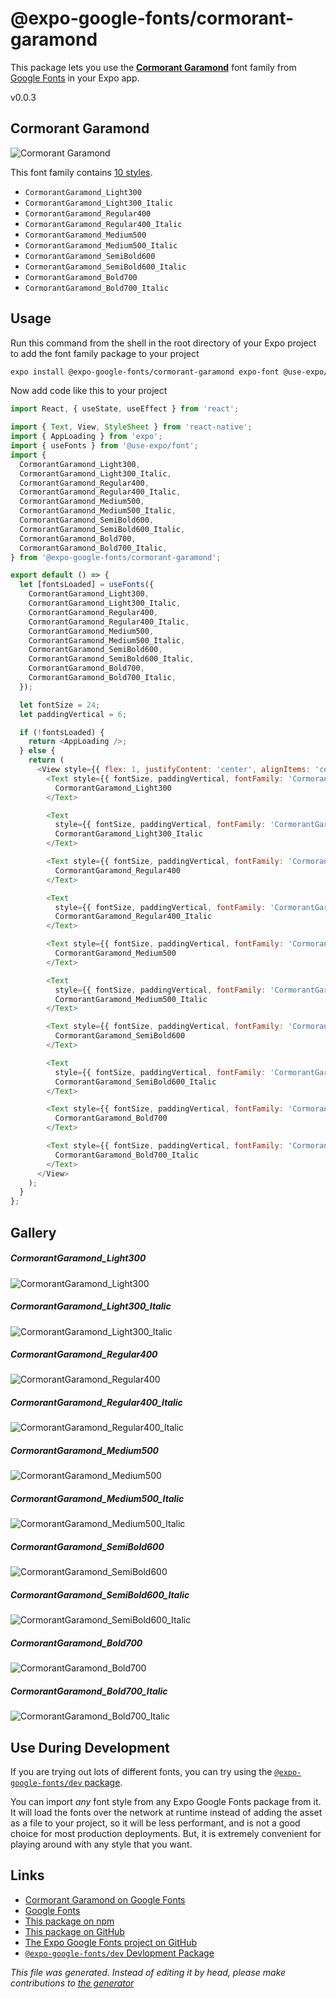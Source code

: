# @expo-google-fonts/cormorant-garamond

This package lets you use the [**Cormorant Garamond**](https://fonts.google.com/specimen/Cormorant+Garamond) font family from [Google Fonts](https://fonts.google.com/) in your Expo app.

v0.0.3

## Cormorant Garamond

![Cormorant Garamond](./font-family.png)

This font family contains [10 styles](#gallery).

- `CormorantGaramond_Light300`
- `CormorantGaramond_Light300_Italic`
- `CormorantGaramond_Regular400`
- `CormorantGaramond_Regular400_Italic`
- `CormorantGaramond_Medium500`
- `CormorantGaramond_Medium500_Italic`
- `CormorantGaramond_SemiBold600`
- `CormorantGaramond_SemiBold600_Italic`
- `CormorantGaramond_Bold700`
- `CormorantGaramond_Bold700_Italic`

## Usage

Run this command from the shell in the root directory of your Expo project to add the font family package to your project
```sh
expo install @expo-google-fonts/cormorant-garamond expo-font @use-expo/font
```

Now add code like this to your project
```js
import React, { useState, useEffect } from 'react';

import { Text, View, StyleSheet } from 'react-native';
import { AppLoading } from 'expo';
import { useFonts } from '@use-expo/font';
import {
  CormorantGaramond_Light300,
  CormorantGaramond_Light300_Italic,
  CormorantGaramond_Regular400,
  CormorantGaramond_Regular400_Italic,
  CormorantGaramond_Medium500,
  CormorantGaramond_Medium500_Italic,
  CormorantGaramond_SemiBold600,
  CormorantGaramond_SemiBold600_Italic,
  CormorantGaramond_Bold700,
  CormorantGaramond_Bold700_Italic,
} from '@expo-google-fonts/cormorant-garamond';

export default () => {
  let [fontsLoaded] = useFonts({
    CormorantGaramond_Light300,
    CormorantGaramond_Light300_Italic,
    CormorantGaramond_Regular400,
    CormorantGaramond_Regular400_Italic,
    CormorantGaramond_Medium500,
    CormorantGaramond_Medium500_Italic,
    CormorantGaramond_SemiBold600,
    CormorantGaramond_SemiBold600_Italic,
    CormorantGaramond_Bold700,
    CormorantGaramond_Bold700_Italic,
  });

  let fontSize = 24;
  let paddingVertical = 6;

  if (!fontsLoaded) {
    return <AppLoading />;
  } else {
    return (
      <View style={{ flex: 1, justifyContent: 'center', alignItems: 'center' }}>
        <Text style={{ fontSize, paddingVertical, fontFamily: 'CormorantGaramond_Light300' }}>
          CormorantGaramond_Light300
        </Text>

        <Text
          style={{ fontSize, paddingVertical, fontFamily: 'CormorantGaramond_Light300_Italic' }}>
          CormorantGaramond_Light300_Italic
        </Text>

        <Text style={{ fontSize, paddingVertical, fontFamily: 'CormorantGaramond_Regular400' }}>
          CormorantGaramond_Regular400
        </Text>

        <Text
          style={{ fontSize, paddingVertical, fontFamily: 'CormorantGaramond_Regular400_Italic' }}>
          CormorantGaramond_Regular400_Italic
        </Text>

        <Text style={{ fontSize, paddingVertical, fontFamily: 'CormorantGaramond_Medium500' }}>
          CormorantGaramond_Medium500
        </Text>

        <Text
          style={{ fontSize, paddingVertical, fontFamily: 'CormorantGaramond_Medium500_Italic' }}>
          CormorantGaramond_Medium500_Italic
        </Text>

        <Text style={{ fontSize, paddingVertical, fontFamily: 'CormorantGaramond_SemiBold600' }}>
          CormorantGaramond_SemiBold600
        </Text>

        <Text
          style={{ fontSize, paddingVertical, fontFamily: 'CormorantGaramond_SemiBold600_Italic' }}>
          CormorantGaramond_SemiBold600_Italic
        </Text>

        <Text style={{ fontSize, paddingVertical, fontFamily: 'CormorantGaramond_Bold700' }}>
          CormorantGaramond_Bold700
        </Text>

        <Text style={{ fontSize, paddingVertical, fontFamily: 'CormorantGaramond_Bold700_Italic' }}>
          CormorantGaramond_Bold700_Italic
        </Text>
      </View>
    );
  }
};

```

## Gallery

##### CormorantGaramond_Light300
![CormorantGaramond_Light300](./9e5ae2850e0033754375df527e1bb29ed63bd133553ce65b8d9313dd4cc944f8.ttf.png)

##### CormorantGaramond_Light300_Italic
![CormorantGaramond_Light300_Italic](./86bc19f83cdf358de6e84a3bdbdc0f24e24d47bbdbf7cc2eac80d7bfe24dfdd4.ttf.png)

##### CormorantGaramond_Regular400
![CormorantGaramond_Regular400](./5a2dd210ea12467e5697bb32480d20e0ebfbe2c2af1c64b1679567cf3486a8a5.ttf.png)

##### CormorantGaramond_Regular400_Italic
![CormorantGaramond_Regular400_Italic](./4766c3793328466bbd4f974a3843b2bffb312bd22c98098b0dec8990ba48f5e2.ttf.png)

##### CormorantGaramond_Medium500
![CormorantGaramond_Medium500](./31bc31d93d2a5c505ca03887ae0ad2ad816caf59499f35016d89fe4d5db18ced.ttf.png)

##### CormorantGaramond_Medium500_Italic
![CormorantGaramond_Medium500_Italic](./e2b5d7b06e08f325bc0513179903b1423183f6533fec2645b64a6e1f24ad699c.ttf.png)

##### CormorantGaramond_SemiBold600
![CormorantGaramond_SemiBold600](./25068099ded344cf0919185bae33e11bca97b6c8b1a528dede8ac80325e27c6b.ttf.png)

##### CormorantGaramond_SemiBold600_Italic
![CormorantGaramond_SemiBold600_Italic](./e316fc5e36acd433eb0c3ea1b28d8475a1ff9d0da27bf329fa1bd5d54eb870bf.ttf.png)

##### CormorantGaramond_Bold700
![CormorantGaramond_Bold700](./b273c7be0b4af1389631638e4f056f5d9066fc17d321e665b3a28d43001736af.ttf.png)

##### CormorantGaramond_Bold700_Italic
![CormorantGaramond_Bold700_Italic](./e1c32c701a4b7594cd169653bc0feceed0160066ce7cedd06999fc884ddd6c02.ttf.png)


## Use During Development

If you are trying out lots of different fonts, you can try using the [`@expo-google-fonts/dev` package](https://www.npmjs.com/package/@expo-google-fonts/dev).

You can import *any* font style from any Expo Google Fonts package from it. It will load the fonts
over the network at runtime instead of adding the asset as a file to your project, so it will be 
less performant, and is not a good choice for most production deployments. But, it is extremely convenient
for playing around with any style that you want.

## Links

- [Cormorant Garamond on Google Fonts](https://fonts.google.com/specimen/Cormorant+Garamond)
- [Google Fonts](https://fonts.google.com/)
- [This package on npm](https://www.npmjs.com/package/@expo-google-fonts/cormorant-garamond)
- [This package on GitHub](https://github.com/expo/google-fonts/tree/master/font-packages/cormorant-garamond)
- [The Expo Google Fonts project on GitHub](https://github.com/expo/google-fonts)
- [`@expo-google-fonts/dev` Devlopment Package](https://github.com/expo/google-fonts/tree/master/font-packages/dev)


*This file was generated. Instead of editing it by head, please make contributions to [the generator](https://github.com/expo/google-fonts/tree/master/packages/generator)*
